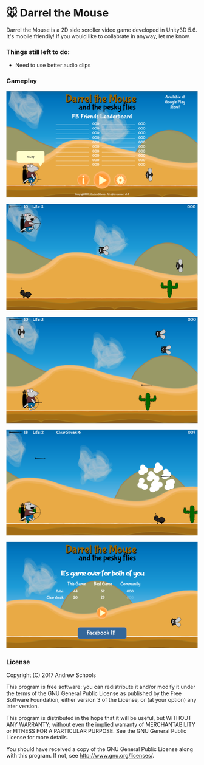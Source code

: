 # :mouse: Darrel the Mouse

Darrel the Mouse is a 2D side scroller video game developed in Unity3D 5.6.  It's mobile friendly!  If you would like to collabrate in anyway, let me know.

### Things still left to do:

* Need to use better audio clips

### Gameplay

![GamePlay](gameplay/gameplay1.png)

![GamePlay](gameplay/gameplay2.png)

![GamePlay](gameplay/gameplay3.png)

![GamePlay](gameplay/gameplay4.png)

![GamePlay](gameplay/gameplay5.png)

### License

Copyright (C) 2017  Andrew Schools

This program is free software: you can redistribute it and/or modify
it under the terms of the GNU General Public License as published by
the Free Software Foundation, either version 3 of the License, or
(at your option) any later version.

This program is distributed in the hope that it will be useful,
but WITHOUT ANY WARRANTY; without even the implied warranty of
MERCHANTABILITY or FITNESS FOR A PARTICULAR PURPOSE.  See the
GNU General Public License for more details.

You should have received a copy of the GNU General Public License
along with this program.  If not, see <http://www.gnu.org/licenses/>.
